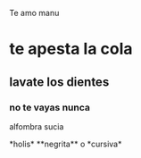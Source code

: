 Te amo manu
# te apesta la cola
## lavate los dientes
### no te vayas nunca
<p> alfombra sucia </p>
  *holis*
   **negrita** o *cursiva*


